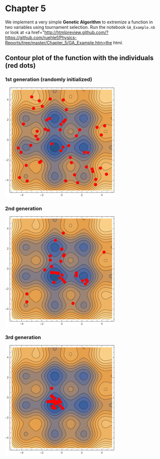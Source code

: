 # Chapter 5
We implement a very simple **Genetic Algorithm** to extremize a function in two variables using tournament selection. Run the notebook `GA_Example.nb` or look at <a href="http://htmlpreview.github.com/?https://github.com/ruehlef/Physics-Reports/tree/master/Chapter_5/GA_Example.htm>the html</a>.

## Contour plot of the function with the individuals (red dots)
### 1st generation (randomly initialized)
![Generation 1](./HTMLFiles/GA_Example_13.gif "Generation 1.")

### 2nd generation
![Generation 2](./HTMLFiles/GA_Example_15.gif "Generation 2.")

### 3rd generation
![Generation 3](./HTMLFiles/GA_Example_17.gif "Generation 3.")
